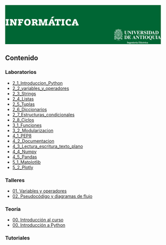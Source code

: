 <img src="https://github.com/Ingenieria-Electrica-UdeA/banco_imagenes/blob/main/banners/banner-informatica.jpg" style="max-width: 100%;" alt="Banner informática">

## Contenido

### Laboratorios
- <a href="https://github.com/Ingenieria-Electrica-UdeA/informatica/blob/main/laboratorios/2_1_Introduccion_Python.ipynb">2_1_Introduccion_Python</a>
- <a href="https://github.com/Ingenieria-Electrica-UdeA/informatica/blob/main/laboratorios/2_2_variables_y_operadores.ipynb">2_2_variables_y_operadores</a>
- <a href="https://github.com/Ingenieria-Electrica-UdeA/informatica/blob/main/laboratorios/2_3_Strings.ipynb">2_3_Strings</a>
- <a href="https://github.com/Ingenieria-Electrica-UdeA/informatica/blob/main/laboratorios/2_4_Listas.ipynb">2_4_Listas</a>
- <a href="https://github.com/Ingenieria-Electrica-UdeA/informatica/blob/main/laboratorios/2_5_Tuplas.ipynb">2_5_Tuplas</a>
- <a href="https://github.com/Ingenieria-Electrica-UdeA/informatica/blob/main/laboratorios/2_6_Diccionarios.ipynb">2_6_Diccionarios</a>
- <a href="https://github.com/Ingenieria-Electrica-UdeA/informatica/blob/main/laboratorios/2_7_Estructuras_condicionales.ipynb">2_7_Estructuras_condicionales</a>
- <a href="https://github.com/Ingenieria-Electrica-UdeA/informatica/blob/main/laboratorios/2_8_Ciclos.ipynb">2_8_Ciclos</a>
- <a href="https://github.com/Ingenieria-Electrica-UdeA/informatica/blob/main/laboratorios/3_1_Funciones.ipynb">3_1_Funciones</a>
- <a href="https://github.com/Ingenieria-Electrica-UdeA/informatica/blob/main/laboratorios/3_2_Modularizacion.ipynb">3_2_Modularizacion</a>
- <a href="https://github.com/Ingenieria-Electrica-UdeA/informatica/blob/main/laboratorios/4_1_PEP8.ipynb">4_1_PEP8</a>
- <a href="https://github.com/Ingenieria-Electrica-UdeA/informatica/blob/main/laboratorios/4_2_Documentacion.ipynb">4_2_Documentacion</a>
- <a href="https://github.com/Ingenieria-Electrica-UdeA/informatica/blob/main/laboratorios/4_3_Lectura_escritura_texto_plano.ipynb">4_3_Lectura_escritura_texto_plano</a>
- <a href="https://github.com/Ingenieria-Electrica-UdeA/informatica/blob/main/laboratorios/4_4_Numpy.ipynb">4_4_Numpy</a>
- <a href="https://github.com/Ingenieria-Electrica-UdeA/informatica/blob/main/laboratorios/4_5_Pandas.ipynb">4_5_Pandas</a>
- <a href="https://github.com/Ingenieria-Electrica-UdeA/informatica/blob/main/laboratorios/5_1_Matplotlib.ipynb">5_1_Matplotlib</a>
- <a href="https://github.com/Ingenieria-Electrica-UdeA/informatica/blob/main/laboratorios/5_2_Plotly.ipynb">5_2_Plotly</a>

### Talleres
- <a href="https://github.com/Ingenieria-Electrica-UdeA/informatica/blob/main/talleres/01_variables_operadores">01. Variables y operadores</a>
- <a href="https://github.com/Ingenieria-Electrica-UdeA/informatica/blob/main/talleres/02_pseudocodigo_diagramas_flujo">02. Pseudocódigo y diagramas de flujo</a>

### Teoría
- <a href="https://github.com/Ingenieria-Electrica-UdeA/informatica/tree/main/teoria/00_introduccion_curso">00. Introducción al curso</a>
- <a href="https://github.com/Ingenieria-Electrica-UdeA/informatica/tree/main/teoria/01_introduccion_python">00. Introducción a Python</a>

### Tutoriales